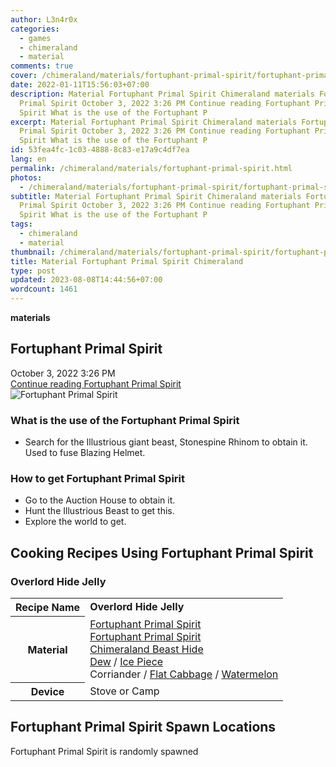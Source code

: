 ```yaml
---
author: L3n4r0x
categories:
  - games
  - chimeraland
  - material
comments: true
cover: /chimeraland/materials/fortuphant-primal-spirit/fortuphant-primal-spirit.webp
date: 2022-01-11T15:56:03+07:00
description: Material Fortuphant Primal Spirit Chimeraland materials Fortuphant
  Primal Spirit October 3, 2022 3:26 PM Continue reading Fortuphant Primal
  Spirit What is the use of the Fortuphant P
excerpt: Material Fortuphant Primal Spirit Chimeraland materials Fortuphant
  Primal Spirit October 3, 2022 3:26 PM Continue reading Fortuphant Primal
  Spirit What is the use of the Fortuphant P
id: 53fea4fc-1c03-4888-8c83-e17a9c4df7ea
lang: en
permalink: /chimeraland/materials/fortuphant-primal-spirit.html
photos:
  - /chimeraland/materials/fortuphant-primal-spirit/fortuphant-primal-spirit.webp
subtitle: Material Fortuphant Primal Spirit Chimeraland materials Fortuphant
  Primal Spirit October 3, 2022 3:26 PM Continue reading Fortuphant Primal
  Spirit What is the use of the Fortuphant P
tags:
  - chimeraland
  - material
thumbnail: /chimeraland/materials/fortuphant-primal-spirit/fortuphant-primal-spirit.webp
title: Material Fortuphant Primal Spirit Chimeraland
type: post
updated: 2023-08-08T14:44:56+07:00
wordcount: 1461
---
```


<link
  rel="stylesheet"
  href="https://rawcdn.githack.com/dimaslanjaka/Web-Manajemen/870a349/css/bootstrap-5-3-0-alpha3-wrapper.css"
/>
<section id="bootstrap-wrapper">
  <div data-bs-theme="dark">
    <div
      class="row g-0 border rounded overflow-hidden flex-md-row mb-4 shadow-sm position-relative bg-dark text-light"
    >
      <div class="col p-4 d-flex flex-column position-static">
        <strong class="d-inline-block mb-2 text-success">materials</strong>
        <h2 class="mb-0">Fortuphant Primal Spirit</h2>
        <div class="mb-1 text-muted">October 3, 2022 3:26 PM</div>
        <a
          href="/chimeraland/materials/fortuphant-primal-spirit.html"
          class="stretched-link d-none text-primary"
          >Continue reading Fortuphant Primal Spirit</a
        >
      </div>
      <div class="col-auto d-none d-md-block d-lg-block">
        <img
          src="https://www.webmanajemen.com/chimeraland/materials/fortuphant-primal-spirit/fortuphant-primal-spirit.webp"
          alt="Fortuphant Primal Spirit"
        />
      </div>
    </div>
    <div class="row">
      <div class="col-lg-6 col-12 mb-2">
        <div class="card">
          <div class="card-body">
            <h3 class="card-title">
              What is the use of the Fortuphant Primal Spirit
            </h3>
            <div class="card-text">
              <ul>
                <li>
                  Search for the Illustrious giant beast, Stonespine Rhinom to
                  obtain it. Used to fuse Blazing Helmet.
                </li>
              </ul>
            </div>
          </div>
        </div>
      </div>
      <div class="col-lg-6 col-12 mb-2">
        <div class="card">
          <div class="card-body">
            <h3 class="card-title">How to get Fortuphant Primal Spirit</h3>
            <div class="card-text">
              <ul>
                <li>Go to the Auction House to obtain it.</li>
                <li>Hunt the Illustrious Beast to get this.</li>
                <li>Explore the world to get.</li>
              </ul>
            </div>
          </div>
        </div>
      </div>
      <div class="col-12 mb-2">
        <h2 id="cookable">Cooking Recipes Using Fortuphant Primal Spirit</h2>
        <div id="recipe-overlord-hide-jelly">
          <h3 id="item-overlord-hide-jelly">Overlord Hide Jelly</h3>
          <div class="mb-2">
            <table class="table">
              <tr>
                <th>Recipe Name</th>
                <td><b>Overlord Hide Jelly</b></td>
              </tr>
              <tr>
                <th>Material</th>
                <td>
                  <a
                    class="text-decoration-none text-primary"
                    href="/chimeraland/materials/fortuphant-primal-spirit.html"
                    >Fortuphant Primal Spirit</a
                  ><br /><a
                    class="text-decoration-none text-primary"
                    href="/chimeraland/materials/fortuphant-primal-spirit.html"
                    >Fortuphant Primal Spirit</a
                  ><br /><a
                    class="text-decoration-none text-primary"
                    href="/chimeraland/materials/chimeraland-beast-hide.html"
                    >Chimeraland Beast Hide</a
                  ><br /><a
                    class="text-decoration-none text-primary"
                    href="/chimeraland/materials/dew.html"
                    >Dew</a
                  ><span> / </span
                  ><a
                    class="text-decoration-none text-primary"
                    href="/chimeraland/materials/ice-piece.html"
                    >Ice Piece</a
                  ><br />Corriander<span> / </span
                  ><a
                    class="text-decoration-none text-primary"
                    href="/chimeraland/materials/flat-cabbage.html"
                    >Flat Cabbage</a
                  ><span> / </span
                  ><a
                    class="text-decoration-none text-primary"
                    href="/chimeraland/materials/watermelon.html"
                    >Watermelon</a
                  >
                </td>
              </tr>
              <tr>
                <th>Device</th>
                <td>Stove or Camp</td>
              </tr>
            </table>
          </div>
        </div>
      </div>
      <div class="col-12 mb-2">
        <h2>Fortuphant Primal Spirit Spawn Locations</h2>
        <p>Fortuphant Primal Spirit is randomly spawned</p>
      </div>
    </div>
  </div>
</section>